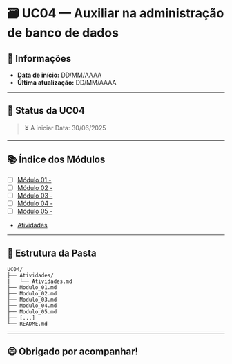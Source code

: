 # 🗃️ UC04 — Auxiliar na administração de banco de dados

## 📅 Informações
- **Data de início:** DD/MM/AAAA
- **Última atualização:** DD/MM/AAAA

---

## 📌 Status da UC04
> ⏳ A iniciar
> Data: 30/06/2025

---

## 📚 Índice dos Módulos

- [ ] [Módulo 01 - ](./)
- [ ] [Módulo 02 - ](./)
- [ ] [Módulo 03 - ](./)
- [ ] [Módulo 04 - ](./)
- [ ] [Módulo 05 - ](./)

- [Atividades](./Atividades/Atividades.md)

---

## 📁 Estrutura da Pasta

```
UC04/
├── Atividades/
|   └── Atividades.md
├── Modulo_01.md
├── Modulo_02.md
├── Modulo_03.md
├── Modulo_04.md
├── Modulo_05.md
├── [...]
└── README.md
```

---

## 😄 Obrigado por acompanhar!